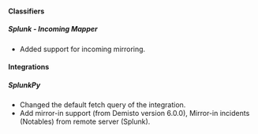 
#### Classifiers
##### Splunk - Incoming Mapper
- Added support for incoming mirroring.

#### Integrations
##### SplunkPy
- Changed the default fetch query of the integration.
- Add mirror-in support (from Demisto version 6.0.0), Mirror-in incidents (Notables) from remote server (Splunk).
